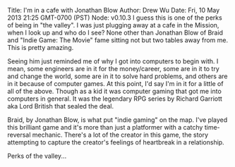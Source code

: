 Title: I'm in a cafe with Jonathan Blow
Author: Drew Wu
Date: Fri, 10 May 2013 21:25 GMT-0700 (PST)
Node: v0.10.3
I guess this is one of the perks of being in "the valley". I was just plugging away at a cafe in the Mission, when I look up and who do I see? None other than Jonathan Blow of Braid and "Indie Game: The Movie" fame sitting not but two tables away from me. This is pretty amazing.

Seeing him just reminded me of why I got into computers to begin with. I mean, some engineers are in it for the money/career, some are in it to try and change the world, some are in it to solve hard problems, and others are in it because of computer games. At this point, I'd say I'm in it for a little of all of the above. Though as a kid it was computer gaming that got me into computers in general. It was the legendary RPG series by Richard Garriott aka Lord British that sealed the deal.

Braid, by Jonathan Blow, is what put "indie gaming" on the map. I've played this brilliant game and it's more than just a platformer with a catchy time-reversal mechanic. There's a lot of the creator in this game, the story attempting to capture the creator's feelings of heartbreak in a relationship.

Perks of the valley...
